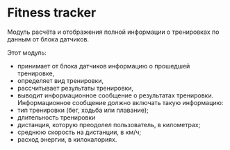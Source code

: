 # Fitness tracker

Модуль расчёта и отображения полной информации о тренировках по данным от блока датчиков.

Этот модуль:
 * принимает от блока датчиков информацию о прошедшей тренировке,
 * определяет вид тренировки,
 * рассчитывает результаты тренировки,
 * выводит информационное сообщение о результатах тренировки.
 Информационное сообщение должно включать такую информацию:
 * тип тренировки (бег, ходьба или плавание);
 * длительность тренировки
 * дистанция, которую преодолел пользователь, в километрах;
 * среднюю скорость на дистанции, в км/ч;
 * расход энергии, в килокалориях.